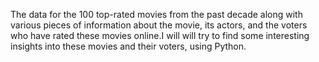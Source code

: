 The data for the 100 top-rated movies from the past decade along with various pieces of information about the movie, its actors, and the voters who have rated these movies online.I will  will try to find some interesting insights into these movies and their voters, using Python.

 
